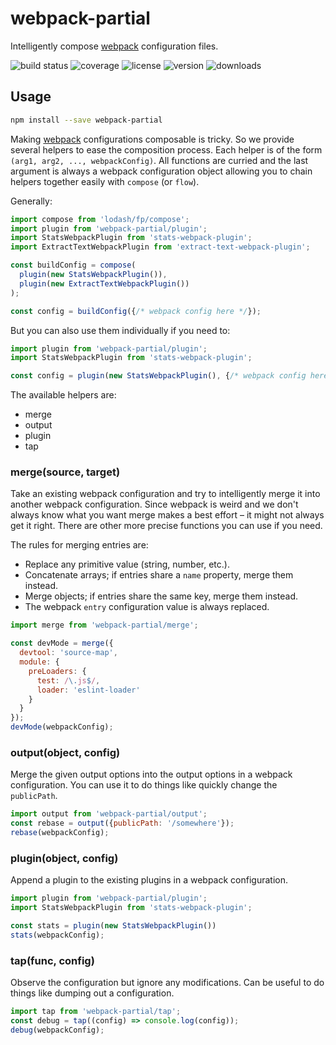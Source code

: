 # webpack-partial

Intelligently compose [webpack] configuration files.

![build status](http://img.shields.io/travis/webpack-config/webpack-partial/master.svg?style=flat)
![coverage](http://img.shields.io/coveralls/webpack-config/webpack-partial/master.svg?style=flat)
![license](http://img.shields.io/npm/l/webpack-partial.svg?style=flat)
![version](http://img.shields.io/npm/v/webpack-partial.svg?style=flat)
![downloads](http://img.shields.io/npm/dm/webpack-partial.svg?style=flat)


## Usage

```sh
npm install --save webpack-partial
```

Making [webpack] configurations composable is tricky. So we provide several helpers to ease the composition process. Each helper is of the form `(arg1, arg2, ..., webpackConfig)`. All functions are curried and the last argument is always a webpack configuration object allowing you to chain helpers together easily with `compose` (or `flow`).

Generally:

```javascript
import compose from 'lodash/fp/compose';
import plugin from 'webpack-partial/plugin';
import StatsWebpackPlugin from 'stats-webpack-plugin';
import ExtractTextWebpackPlugin from 'extract-text-webpack-plugin';

const buildConfig = compose(
  plugin(new StatsWebpackPlugin()),
  plugin(new ExtractTextWebpackPlugin())
);

const config = buildConfig({/* webpack config here */});
```

But you can also use them individually if you need to:

```javascript
import plugin from 'webpack-partial/plugin';
import StatsWebpackPlugin from 'stats-webpack-plugin';

const config = plugin(new StatsWebpackPlugin(), {/* webpack config here */});
```

The available helpers are:

 * merge
 * output
 * plugin
 * tap

### merge(source, target)

Take an existing webpack configuration and try to intelligently merge it into another webpack configuration. Since webpack is weird and we don't always know what you want merge makes a best effort – it might not always get it right. There are other more precise functions you can use if you need.

The rules for merging entries are:

 * Replace any primitive value (string, number, etc.).
 * Concatenate arrays; if entries share a `name` property, merge them instead.
 * Merge objects; if entries share the same key, merge them instead.
 * The webpack `entry` configuration value is always replaced.

```javascript
import merge from 'webpack-partial/merge';

const devMode = merge({
  devtool: 'source-map',
  module: {
    preLoaders: {
      test: /\.js$/,
      loader: 'eslint-loader'
    }
  }
});
devMode(webpackConfig);
```

### output(object, config)

Merge the given output options into the output options in a webpack configuration. You can use it to do things like quickly change the `publicPath`.

```javascript
import output from 'webpack-partial/output';
const rebase = output({publicPath: '/somewhere'});
rebase(webpackConfig);
```

### plugin(object, config)

Append a plugin to the existing plugins in a webpack configuration.

```javascript
import plugin from 'webpack-partial/plugin';
import StatsWebpackPlugin from 'stats-webpack-plugin';

const stats = plugin(new StatsWebpackPlugin())
stats(webpackConfig);
```

### tap(func, config)

Observe the configuration but ignore any modifications. Can be useful to do things like dumping out a configuration.

```javascript
import tap from 'webpack-partial/tap';
const debug = tap((config) => console.log(config));
debug(webpackConfig);
```

[webpack]: http://webpack.github.io/
